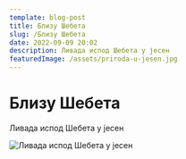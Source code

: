 ```yaml
---
template: blog-post
title: Близу Шебета
slug: /Близу Шебета
date: 2022-09-09 20:02
description: Ливада испод Шебета у јесен
featuredImage: /assets/priroda-u-jesen.jpg
---
```

# Близу Шебета

Ливада испод Шебета у јесен





![Ливада испод Шебета у јесен](https://shebet-selo.netlify.app/img/priroda-u-jesen.jpg "Ливада испод Шебета у јесен")